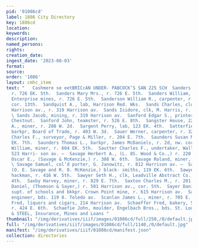 ```yaml
---
pid: '01086cd'
label: 1886 City Directory
key: 1886cd
location: 
keywords: 
description: 
named_persons: 
rights: 
creation_date: 
ingest_date: '2023-08-03'
format: 
source: 
order: '1086'
layout: cmhc_item
text: "   Cashmere se eetBRICcAN UNDER- PABCOCK’S SAN 225 SCH  Sanders John, miner,
  r. 726 EK. 5th.  Sanders Mary Mrs., r. 726 E. 5th.  Sanders William, shift boss,
  Enterprise mines, r. 726 E. 5th.  Sanderson William R., carpenter, r. Hazel, se.
  cor. 13th.  Sandquist A., lab, Harrison Red. Wks.  Sands Charles, clothing, 312
  Harrison av., r. 319 Harrison av.  Sands Isidore, clk, M. Harris, r. 119 W. 4th.
  \ Sands Jacob, mining, r. 319 Harrison av.  Sanford Edgar S., printer, r. 428 W.
  Chestnut.  Sanford John, teamster, r. 526 E. 8th.  Sangster House, 224 E. 5th.  Sanscomb
  A., miner, r. 208 W. 2d.  Sargent Perry, lab, 123 EK. 4th.  Satterfield George W.,
  barkpr, Board of Trade, r. 403 W. 3d.  Sauer Werner, carpenter, r. 329 E. 6th.  Saunders
  Charles F., surveyor, Page & Miller, r. 204 E. 7th.  Saunders Susan Mrs., r. 204
  EK. 7th.  Saunders Thomas L., barkpr, James McDaniels, r. 2d, nw. cor. Pine.  Saunders
  William, miner, r. 604 EK. 5th.  Sautter Charles F., undertaker, Walley & Nelson,
  523 Harri- son av. —  Savage Herbert A., (L. 8S. Wood & Co.,) r. 220 E. 8th.  Savage
  Oscar E., (Savage & McKenzie,) r. 308 W. 6th.  Savage Roland, miner, r. 710 E. 5th.
  \ Savage Samuel, col’d porter, G. Janowitz, r. 812 Harrison av. —  Savage & McKenzie,
  (O. E. Savage and R. 8. McKenzie,) black- smiths, 119 EK. 6th.  Sawyer Charles,
  hackman, r. 416 W. 5th.  Sawyer Seth H., clk, Leadville Abstract Co., r. 426 W.
  4th.  Saxby Harvey, miner, r. 829 E. 7th.  Saxton Charles M., r. 201 W. Front.  Sayer
  Daniel, (Thomson & Sayer,) r. 501 Harrison av., cor. 5th.  Sayer Daniel J., county
  supt. of schools and bkkpr. Crown Point mine, r. 615 Harrison av.  Sayre Windham,
  engineer, bds. 119 8. Toledo av.  Scanlan James L., miner, r. 705 E. 12th.  Schaefer
  Fred, liquors and cigars, 214 Harrison av.  Schaeffer Fred, bakery, 500 E. 6th,
  r. 424 E. 6th.  Schaefie John, moulder, Engelbach Bros., bds. St. Louis House.  BUGK
  & STEEL, Insurance, Mines and Loans "
thumbnail: "/img/derivatives/iiif/images/01086cd/full/250,/0/default.jpg"
full: "/img/derivatives/iiif/images/01086cd/full/1140,/0/default.jpg"
manifest: "/img/derivatives/iiif/01086cd/manifest.json"
collection: directories
---
```

